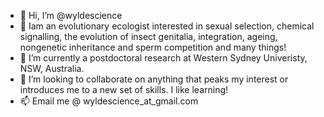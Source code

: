 - 👋 Hi, I’m @wyldescience
- 👀 Iam an evolutionary ecologist interested in sexual selection, chemical signalling, the evolution of insect genitalia, integration, ageing, nongenetic inheritance
and sperm competition and many things!
- 🌱 I’m currently a postdoctoral research at Western Sydney Univeristy, NSW, Australia.
- 💞️ I’m looking to collaborate on anything that peaks my interest or introduces me to a new set of skills. I like learning!
- 📫 Email me @ wyldescience_at_gmail.com

<!---
wyldescience/wyldescience is a ✨ special ✨ repository because its `README.md` (this file) appears on your GitHub profile.
You can click the Preview link to take a look at your changes.
--->
